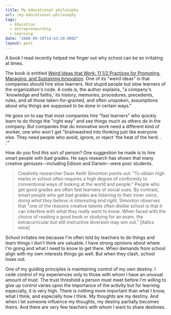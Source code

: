 ```yaml
---
title: My educational philosophy
url: /my-educational-philosophy
tags:
  - Education
  - entrepreneurship
  - Learning
date: "2008-09-10T14:43:20.000Z"
layout: post
---
```


A book I read recently helped me finger out why school can be so irritating at times.  

  

The book is entitled [Weird Ideas that Work: 11 1/2 Practices for Promoting, Managing, and Sustaining Innovation][0]. One of its "weird ideas" is that companies should hire slow learners. Not stupid people but slow learners of the organization's code. A code is, the author explains, "a company's 'knowledge and faiths,' its history, memories, procedures, precedents, rules, and all those taken-for-granted, and often unspoken, assumptions about why things are supposed to be done in certain ways."  

  

He goes on to say that most companies hire "fast learners" who quickly learn to do things the "right way" and see things much as others do in the company. But companies that do innovative work need a different kind of worker, one who won't get "brainwashed into thinking just like everyone else. They need people who avoid, ignore, or reject 'the heat of the herd. . .'"  

  

How do you find this sort of person? One suggestion he made is to hire smart people with bad grades. He says research has shown that many creative geniuses--including Edison and Darwin--were poor students.  

  


>   
> 
> Creativity researcher Dean Keith Simonton points out: "To obtain high marks in school often requires a high degree of conformity to conventional ways of looking at the world and people." People who get good grades are often fast learners of social cues. By contrast, smart people who get bad grades are listening to their inner voice, doing _what they believe is interesting and right_. Simonton observes that "one of the reasons creative talents often dislike school is that it can interfere with _what they really want to know_. When faced with the choice of reading a good book or studying for an exam, the extracurricular but still instructive diversion may win out." \[italics mine\]  
> 
> 

  

  

School irritates me because I'm often told by teachers to do things and learn things I don't think are valuable. I have strong opinions about where I'm going and what I need to know to get there. When demands from school align with my own interests things go well. But when they clash, school loses out.  

  

One of my guiding principles is maintaining control of my own destiny. I cede control of my experiences only to those with whom I have an unusual amount of trust. The trust threshold a person must meet before I'm willing to give up control varies upon the importance of the activity but for learning especially, it is very high. There is nothing more important than what I know, what I think, and especially how I think. My thoughts are my destiny. And when I let someone influence my thoughts, my destiny partially becomes theirs. And there are very few teachers with whom I want to share destinies.

[0]: http://www.amazon.com/Weird-Ideas-That-Work-Sustaining/dp/0743212126